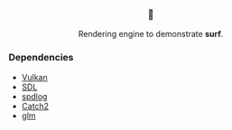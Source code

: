 <h3 align="center">🌊</h3>
<p align="center">Rendering engine to demonstrate <b>surf</b>.</p>

### Dependencies
* [Vulkan](https://www.vulkan.org/)
* [SDL](https://www.libsdl.org/)
* [spdlog](https://github.com/gabime/spdlog)
* [Catch2](https://github.com/catchorg/Catch2)
* [glm](https://github.com/g-truc/glm)
